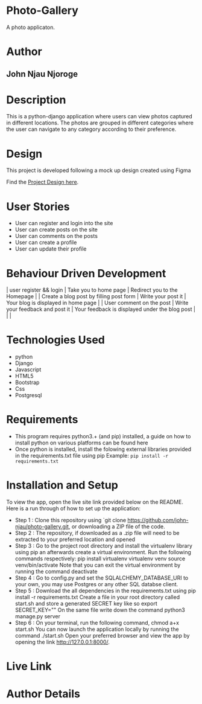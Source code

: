 # Photo-Gallery
A photo applicaton.

# Author
 ## John Njau Njoroge

# Description
This is a python-django application where users can view photos captured in different locations. The photos are grouped in different categories where the user can navigate to any category according to their preference.


# Design
<p>This project is developed following a mock up design created using Figma </p>
Find the <a href="https://www.figma.com/file/hnww5Ti9c59ZhqALOyPXaM/Photo-gallery?node-id=0%3A1" >Project Design here</a>.

# User Stories

- User can register and login into the site
- User can create posts on the site
- User can comments on the posts
- User can create a profile
- User can update their profile

# Behaviour Driven Development
| user register && login | Take you to home page | Redirect you to the Homepage | | Create a blog post by filling post form | Write your post it | Your blog is displayed in home page | | User comment on the post | Write your feedback and post it | Your feedback is displayed under the blog post | | |


# Technologies Used
- python
- Django
- Javascript
- HTML5
- Bootstrap
- Css
- Postgresql


# Requirements
- This program requires python3.+ (and pip) installed, a guide on how to install python on various platforms can be found here
- Once python is installed, install the folowing external libraries provided in the requirements.txt file using pip
Example:
``pip install -r requirements.txt``


# Installation and Setup
To view the app, open the live site link provided below on the README. Here is a run through of how to set up the application:

- Step 1 : Clone this repository using `git clone https://github.com/john-njau/photo-gallery.git, or downloading a ZIP file of the code.
- Step 2 : The repository, if downloaded as a .zip file will need to be extracted to your preferred location and opened
- Step 3 : Go to the project root directory and install the virtualenv library using pip an afterwards create a virtual environment. Run the following commands respectively:
pip install virtualenv
virtualenv venv
source venv/bin/activate
Note that you can exit the virtual environment by running the command deactivate
- Step 4 : Go to config.py and set the SQLALCHEMY_DATABASE_URI to your own, you may use Postgres or any other SQL databse client.
- Step 5 : Download the all dependencies in the requirements.txt using pip install -r requirements.txt
Create a file in your root directory called start.sh and store a generated SECRET key like so export SECRET_KEY="<your-key>"
On the same file write down the command python3 manage.py server
- Step 6 : On your terminal, run the following command, chmod a+x start.sh
You can now launch the application locally by running the command ./start.sh
Open your preferred browser and view the app by opening the link http://127.0.0.1:8000/.


# Live Link

# Author Details


